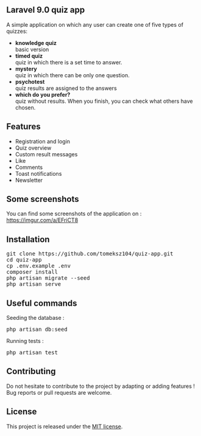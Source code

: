 ## Laravel 9.0 quiz app

A simple application on which any user can create one of five types of quizzes:
- <b>knowledge quiz</b><br/>
    basic version 
- <b>timed quiz</b><br/>
    quiz in which there is a set time to answer.
- <b>mystery</b><br/>
    quiz in which there can be only one question.
- <b>psychotest</b><br/>
    quiz results are assigned to the answers
- <b>which do you prefer?</b><br/>
    quiz without results. When you finish, you can check what others have chosen.

## Features
- Registration and login
- Quiz overview
- Custom result messages
- Like 
- Comments
- Toast notifications
- Newsletter

## Some screenshots

You can find some screenshots of the application on :  https://imgur.com/a/EFriCT8

## Installation

<pre>
git clone https://github.com/tomeksz104/quiz-app.git
cd quiz-app
cp .env.example .env
composer install
php artisan migrate --seed
php artisan serve
</pre>

## Useful commands
Seeding the database :

<pre>php artisan db:seed</pre>

Running tests :

<pre>php artisan test</pre>

## Contributing

Do not hesitate to contribute to the project by adapting or adding features ! Bug reports or pull requests are welcome.

## License

This project is released under the [MIT license](https://opensource.org/licenses/MIT).
